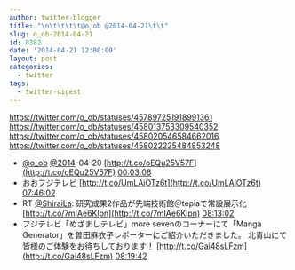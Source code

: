 ```yaml
---
author: twitter-blogger
title: "\n\t\t\t\t@o_ob @2014-04-21\t\t"
slug: o_ob-2014-04-21
id: 8382
date: '2014-04-21 12:00:00'
layout: post
categories:
  - twitter
tags:
  - twitter-digest
---
```


https://twitter.com/o_ob/statuses/457897251918991361 https://twitter.com/o_ob/statuses/458013753309540352 https://twitter.com/o_ob/statuses/458020546584662016 https://twitter.com/o_ob/statuses/458022225484853248  

*   [@o_ob](https://twitter.com/o_ob) [@2014](https://twitter.com/2014)-04-20 [http://t.co/oEQu25V57F](http://t.co/oEQu25V57F) [00:03:06](https://twitter.com/o_ob/statuses/457897251918991361)
*   おおフジテレビ [http://t.co/UmLAiOTz6t](http://t.co/UmLAiOTz6t) [07:46:02](https://twitter.com/o_ob/statuses/458013753309540352)
*   RT [@ShiraiLa](https://twitter.com/ShiraiLa): 研究成果2作品が先端技術館＠tepiaで常設展示化 [http://t.co/7mIAe6Klpn](http://t.co/7mIAe6Klpn) [08:13:02](https://twitter.com/o_ob/statuses/458020546584662016)
*   フジテレビ「めざましテレビ」more sevenのコーナーにて「Manga Generator」を曽田麻衣子レポーターにご紹介いただきました。 北青山にて皆様のご体験をお待ちしております！ [http://t.co/Gai48sLFzm](http://t.co/Gai48sLFzm) [08:19:42](https://twitter.com/o_ob/statuses/458022225484853248)